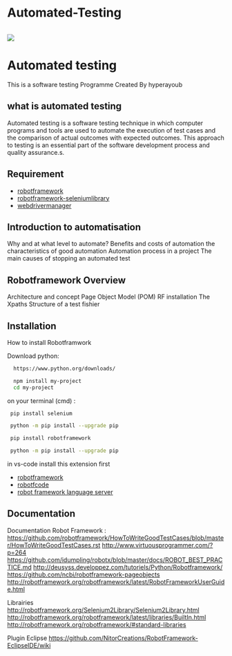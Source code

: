 # Automated-Testing
<img src="" align="center"></img>

<img src="https://th.bing.com/th/id/R.09a2a3147f51991ed9538cfab8f4c1d3?rik=7XXGa1R1NaShng&pid=ImgRaw&r=0" align="center"></img>
# Automated testing 

This is a software testing Programme Created By hyperayoub 





## what is automated testing

Automated testing is a software testing technique in which computer programs and tools are used to automate the execution of test cases and the comparison of actual outcomes with expected outcomes. This approach to testing is an essential part of the software development process and quality assurance.s.

## Requirement
- [robotframework](https://robotframework.org/)
 - [robotframework-seleniumlibrary](http://robotframework.org/SeleniumLibrary/)
 - [webdrivermanager](https://bonigarcia.dev/webdrivermanager/)

## Introduction to automatisation

Why and at what level to automate?
Benefits and costs of automation
the characteristics of good automation
Automation process in a project
The main causes of stopping an automated test

## Robotframework Overview

Architecture and concept
Page Object Model (POM)
RF installation
The Xpaths
Structure of a test fishier
## Installation
How to install Robotframwork

Download python:
```bash
  https://www.python.org/downloads/
```

```bash
  npm install my-project
  cd my-project
```




on your terminal (cmd) :

```bash
 pip install selenium
```

```bash
 python -m pip install --upgrade pip
```

```bash
 pip install robotframework
```

```bash
 python -m pip install --upgrade pip
```







in vs-code install this extension
first

- [robotframework](https://marketplace.visualstudio.com/items?itemName=robocorp.robotframework-lsp)
 - [robotfcode](https://marketplace.visualstudio.com/items?itemName=d-biehl.robotcode)
 - [robot framework language server](https://marketplace.visualstudio.com/items?itemName=robocorp.robotframework-lsp)
















    
## Documentation

Documentation Robot Framework :
https://github.com/robotframework/HowToWriteGoodTestCases/blob/master/HowToWriteGoodTestCases.rst
http://www.virtuousprogrammer.com/?p=264
https://github.com/idumpling/robotx/blob/master/docs/ROBOT_BEST_PRACTICE.md
http://deusyss.developpez.com/tutoriels/Python/Robotframework/
https://github.com/ncbi/robotframework-pageobjects
http://robotframework.org/robotframework/latest/RobotFrameworkUserGuide.html


Librairies
http://robotframework.org/Selenium2Library/Selenium2Library.html
http://robotframework.org/robotframework/latest/libraries/BuiltIn.html
http://robotframework.org/robotframework/#standard-libraries



Plugin Eclipse 
https://github.com/NitorCreations/RobotFramework-EclipseIDE/wiki



